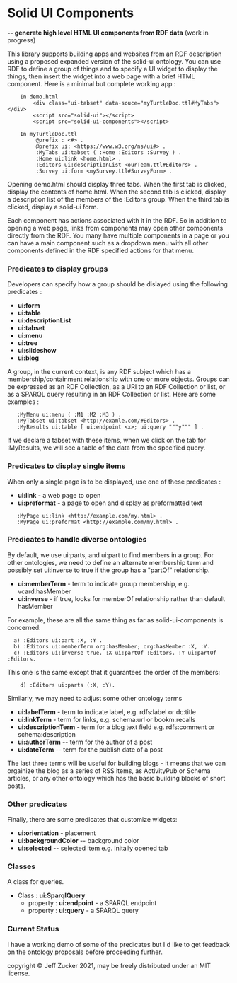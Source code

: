 # Solid UI Components

**-- generate high level HTML UI components from RDF data** (work in progress)

This library supports building apps and websites from an RDF description using a proposed expanded version of the solid-ui ontology.  You can use RDF to define a group of things and to specify a UI widget to display the things, then insert the widget into a web page with a brief HTML component.  Here is a minimal but complete working app :
```
    In demo.html  
        <div class="ui-tabset" data-souce="myTurtleDoc.ttl#MyTabs"></div>
        <script src="solid-ui"></script>
        <script src="solid-ui-components"></script>
        
    In myTurtleDoc.ttl
         @prefix : <#> .
         @prefix ui: <https://www.w3.org/ns/ui#> .
         :MyTabs ui:tabset ( :Home :Editors :Survey ) .
         :Home ui:link <home.html> .
         :Editors ui:descriptionList <ourTeam.ttl#Editors> . 
         :Survey ui:form <mySurvey.ttl#SurveyForm> .
```         
Opening demo.html should display three tabs. When the first tab is clicked,
display the contents of home.html. When the second tab is clicked, display 
a description list of the members of the :Editors group.  When the third tab
is clicked, display a solid-ui form.

Each component has actions associated with it in the RDF.  So in addition to opening a web page, links from components may open other components directly from the RDF.  You many have multiple components in a page or you can have a main component such as a dropdown menu with all other components defined in the RDF specified actions for that menu.  

### Predicates to display groups

Developers can specify how a group should be dislayed using the following predicates :

   * **ui:form**
   * **ui:table**
   * **ui:descriptionList**
   * **ui:tabset**
   * **ui:menu**
   * **ui:tree**
   * **ui:slideshow**
   * **ui:blog**

A group, in the current context, is any RDF subject which has a membership/containment relationship with one or more objects.  Groups can be expressed as an RDF Collection, as a URI to an RDF Collection or list, or as a SPARQL query resulting in an RDF Collection or list. Here are some examples :

```turtle
   :MyMenu ui:menu ( :M1 :M2 :M3 ) .
   :MyTabset ui:tabset <http://examle.com/#Editors> .
   :MyResults ui:table [ ui:endpoint <x>; ui:query """y""" ] .
```                                  

If we declare a tabset with these items, when we click on the tab for :MyResults, we will see a table of the data from the specified query.

### Predicates to display single items

When only a single page is to be displayed, use one of these predicates :

   * **ui:link** - a web page to open                                
   * **ui:preformat** - a page to open and display as preformatted text

```turtle
   :MyPage ui:link <http://example.com/my.html> .
   :MyPage ui:preformat <http://example.com/my.html> .
```                                  

### Predicates to handle diverse ontologies                                    
                                                                               
By default, we use ui:parts, and ui:part to find members in a group. 
For other ontologies, we need to define an alternate membership term
and possibly set ui:inverse to true if the group has a "partOf" relationship.

  * **ui:memberTerm** - term to indicate group membership, e.g. vcard:hasMember
  * **ui:inverse** - if true, looks for memberOf relationship rather than default hasMember                                           

For example, these are all the same thing as far as solid-ui-components is concerned:
```turtle
  a) :Editors ui:part :X, :Y .
  b) :Editors ui:memberTerm org:hasMember; org:hasMember :X, :Y.
  c) :Editors ui:inverse true. :X ui:partOf :Editors. :Y ui:partOf :Editors.  
```

This one is the same except that it guarantees the order of the members:

```turtle
    d) :Editors ui:parts (:X, :Y).
```

Similarly, we may need to adjust some other ontology terms  
  
  * **ui:labelTerm** - term to indicate label, e.g. rdfs:label or dc:title     
  * **ui:linkTerm** - term for links, e.g. schema:url or bookm:recalls         
  * **ui:descriptionTerm** - term for a blog text field e.g. rdfs:comment or schema:description
  * **ui:authorTerm** -- term for the author of a post
  * **ui:dateTerm** -- term for the publish date of a post

The last three terms will be useful for building blogs - it means that we can orgainize the blog as a series of RSS items, as ActivityPub or Schema articles, or any other ontology which has the basic building blocks of short posts.

### Other predicates

Finally, there are some predicates that customize widgets:

  * **ui:orientation** - placement
  * **ui:backgroundColor** -- background color
  * **ui:selected** -- selected item e.g. initally opened tab

### Classes

A class for queries.

  * Class : **ui:SparqlQuery**
      * property : **ui:endpoint** - a SPARQL endpoint
      * property : **ui:query** - a SPARQL query

### Current Status

I have a working demo of some of the predicates but I'd like to get feedback on the ontology proposals before proceeding further. 

copyright &copy; Jeff Zucker 2021, may be freely distributed under an MIT license.